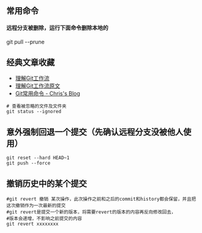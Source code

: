 ## 常用命令
#### 远程分支被删除，运行下面命令删除本地的
git pull --prune

## 经典文章收藏
- [理解Git工作流](http://www.ituring.com.cn/article/8667)
- [理解Git工作流原文](https://sandofsky.com/blog/git-workflow.html)
- [Git常用命令 - Chris's Blog](http://askcuix.github.io/blog/2013/05/27/the-git-command/)

```
# 查看被忽略的文件及文件夹
git status --ignored
```

## 意外强制回退一个提交（先确认远程分支没被他人使用）
```
git reset --hard HEAD~1
git push --force
```

## 撤销历史中的某个提交
```
#git revert 撤销 某次操作，此次操作之前和之后的commit和history都会保留，并且把这次撤销作为一次最新的提交
#git revert是提交一个新的版本，将需要revert的版本的内容再反向修改回去，
#版本会递增，不影响之前提交的内容
git revert xxxxxxxx
```